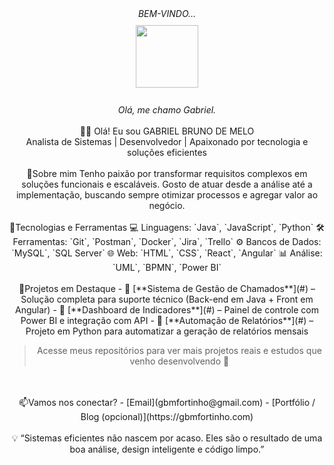 <!--
**gbmfortinho/gbmfortinho** is a ✨ _special_ ✨ repository because its `README.md` (this file) appears on your GitHub profile.

Here are some ideas to get you started:

- 🔭 I’m currently working on ...
- 🌱 I’m currently learning ...
- 👯 I’m looking to collaborate on ...
- 🤔 I’m looking for help with ...
- 💬 Ask me about ...
- 📫 How to reach me: ...
- 😄 Pronouns: ...
- ⚡ Fun fact: ...
-->
<div align="center"> 
<i>BEM-VINDO... </i>  
<br/>
<img  style="margin: 10px" src="https://icongr.am/devicon/github-original-wordmark.svg?size=148&color=ffffff" width="100" height="100"/>
<br/><br/>
<i> Olá, me chamo Gabriel.</i>
<br/><br/>
</div>

<div align="center">👨‍💻 Olá! Eu sou GABRIEL BRUNO DE MELO <br/>
Analista de Sistemas | Desenvolvedor | Apaixonado por tecnologia e soluções eficientes
</div>
<br/>
<div align="center"> 
🎯Sobre mim
Tenho paixão por transformar requisitos complexos em soluções funcionais e escaláveis. Gosto de atuar desde a análise até a implementação, buscando sempre otimizar processos e agregar valor ao negócio.
<br/></div>
<br/>
<div align="center"> 
🧰Tecnologias e Ferramentas
💻 Linguagens: `Java`, `JavaScript`, `Python`
🛠️ Ferramentas: `Git`, `Postman`, `Docker`, `Jira`, `Trello`
⚙️ Bancos de Dados: `MySQL`, `SQL Server`
🌐 Web: `HTML`, `CSS`, `React`, `Angular`
📊 Análise: `UML`, `BPMN`, `Power BI`
</div>
<br/>
<div align="center"> 
📂Projetos em Destaque
- 🔹 [**Sistema de Gestão de Chamados**](#) – Solução completa para suporte técnico (Back-end em Java + Front em Angular)
- 🔹 [**Dashboard de Indicadores**](#) – Painel de controle com Power BI e integração com API
- 🔹 [**Automação de Relatórios**](#) – Projeto em Python para automatizar a geração de relatórios mensais

> Acesse meus repositórios para ver mais projetos reais e estudos que venho desenvolvendo 🚀
<br/>
</div>
<br/>
<div align="center"> 
📫Vamos nos conectar?
- [Email](gbmfortinho@gmail.com)  
- [Portfólio / Blog (opcional)](https://gbmfortinho.com)
</div>
<br/>
<div align="center">
💡 “Sistemas eficientes não nascem por acaso. Eles são o resultado de uma boa análise, design inteligente e código limpo.”
</div>
